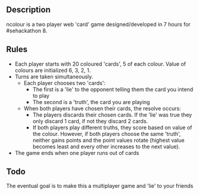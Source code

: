 Description
-
ncolour is a two player web 'card' game designed/developed in 7 hours for #sehackathon 8.

Rules
-
- Each player starts with 20 coloured 'cards', 5 of each colour. Value of colours are initialized 6, 3, 2, 1.
- Turns are taken simultaneously.
    - Each player chooses two 'cards':
        - The first is a 'lie' to the opponent telling them the card you intend to play
        - The second is a 'truth', the card you are playing
    - When both players have chosen their cards, the resolve occurs:
        - The players discards their chosen cards. If the 'lie' was true they only discard 1 card, if not they discard 2 cards.
        - If both players play different truths, they score based on value of the colour. However, if both players choose the same 'truth', neither gains points and the point values rotate (highest value becomes least and every other increases to the next value).
- The game ends when one player runs out of cards

Todo
-
The eventual goal is to make this a multiplayer game and 'lie' to your friends
